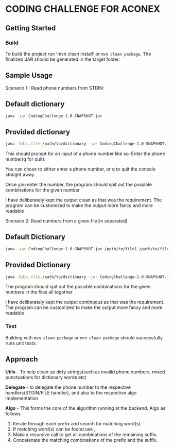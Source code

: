 # CODING CHALLENGE FOR ACONEX

## Getting Started

### Build

To build the project run 
'mvn clean install' or `mvn clean package`.
The finalized JAR should be generated in the target folder.

## Sample Usage


Scenario 1 : Read phone numbers from STDIN:


## Default dictionary
```sh
java -jar CodingChallenge-1.0-SNAPSHOT.jar
```

## Provided dictionary
```sh
java -Ddic.file-/path/to/dictionary -jar CodingChallenge-1.0-SNAPSHOT.jar
```

This should prompt for an input of a phone number like so:
Enter the phone number(q for quit): 

You can chose to either enter a phone number, or q to quit the console straight away.

Once you enter the number, the program should spit out the possible combinations for the given number

I have deliberately kept the output clean as that was the requirement. The program can be customized to make the output more fancy and more readable

Scenario 2: Read numbers from a given file(\n separated)

## Default Dictionary
```sh
java -jar CodingChallenge-1.0-SNAPSHOT.jar /path/to/file1 /path/to/file2 <and so on>
```

## Provided Dictionary
```sh
java -Ddic.file-/path/to/dictionary -jar CodingChallenge-1.0-SNAPSHOT.jar /path/to/file1 /path/to/file2 <and so on>
```

The program should spit out the possible combinations for the given numbers in the files all together

I have deliberately kept the output continuous as that was the requirement. The program can be customized to make the output more fancy and more readable

### Test

Building with `mvn clean package` or `mvn clean package` should successfully runs unit tests.
  
## Approach

**Utils** - To help clean up dirty strings(such as invalid phone numbers, mixed punctuations for dictionary words etc)

**Delegate** - to delegate the phone number to the respective handlers(STDIN/FILE handler), and also to the respective algo implementation

**Algo** - This forms the core of the algorithm running at the backend. Algo as follows
  1. Iterate through each prefix  and search for matching word(s).
  2. If matching word(s) can be found use ,
  3. Make a recursive call to get all combinations of the remaining suffix.
  4. Concatenate the matching combinations of the prefix and the suffix.


